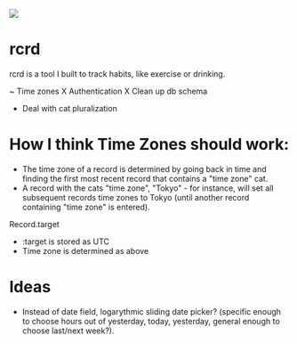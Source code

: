 <a href="https://codeclimate.com/github/jeffcarp/rcrd"><img src="https://codeclimate.com/github/jeffcarp/rcrd.png" /></a>

# rcrd

rcrd is a tool I built to track habits, like exercise or drinking.

~ Time zones
X Authentication
X Clean up db schema
- Deal with cat pluralization

# How I think Time Zones should work:

- The time zone of a record is determined by going back in time and finding the first most recent record that contains a "time zone" cat.
- A record with the cats "time zone", "Tokyo" - for instance, will set all subsequent records time zones to Tokyo (until another record containing "time zone" is entered).

Record.target
- :target is stored as UTC
- Time zone is determined as above

# Ideas

- Instead of date field, logarythmic sliding date picker? (specific enough to choose hours out of yesterday, today, yesterday, general enough to choose last/next week?).
